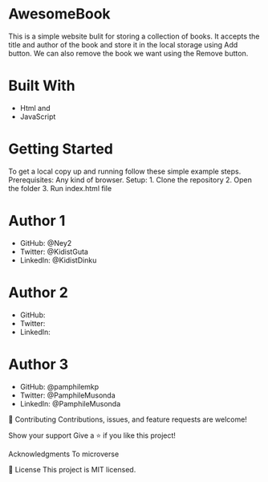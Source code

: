 # AwesomeBook
 This is a simple website bulit for storing a collection of books.
 It accepts the title and author of the book and store it in the local storage using Add button.
 We can also remove the book we want using the Remove button.

# Built With
   - Html and
   - JavaScript

# Getting Started
To get a local copy up and running follow these simple example steps.
Prerequisites: Any kind of browser. 
Setup:
    1. Clone the repository 
    2. Open the folder 
    3. Run index.html file

# Author 1
   - GitHub: @Ney2
   - Twitter: @KidistGuta
   - LinkedIn: @KidistDinku
# Author 2
   - GitHub:
   - Twitter: 
   - LinkedIn: 
# Author 3
   - GitHub: @pamphilemkp
   - Twitter: @PamphileMusonda
   - LinkedIn: @PamphileMusonda

🤝 Contributing
Contributions, issues, and feature requests are welcome!

Show your support
Give a ⭐️ if you like this project!

Acknowledgments
To microverse

📝 License
This project is MIT licensed.